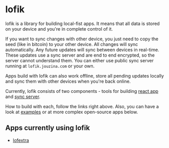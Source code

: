 # lofik

lofik is a library for building local-fist apps. It means that all data is stored on your device and you're in complete control of it.

If you want to sync changes with other device, you just need to copy the seed (like in bitcoin) to your other device. All changes will sync automatically. Any future updates will sync between devices in real-time. These updates use a sync server and are end to end encrypted, so the server cannot understand them. You can either use public sync server running at `lofik.jouzina.com` or your own.

Apps build with lofik can also work offline, store all pending updates locally and sync them with other devices when you're back online.

Currently, lofik consists of two components - tools for building [react app](https://github.com/pycan-jouza/lofik/blob/master/packages/react/README.md) and [sync server](https://github.com/pycan-jouza/lofik/blob/master/packages/server/README.md).

How to build with each, follow the links right above. Also, you can have a look at [examples](https://github.com/pycan-jouza/lofik/blob/master/examples) or at more complex open-source apps below.

## Apps currently using lofik

- [lofextra](https://lofextra.com)
